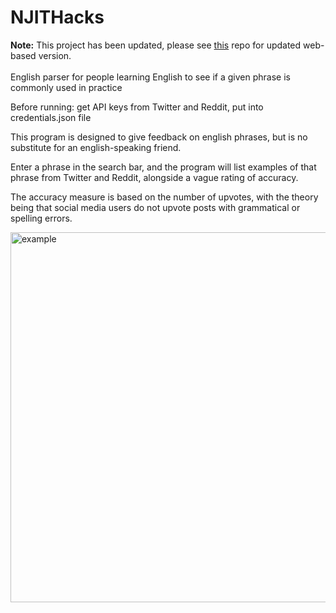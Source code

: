 # NJITHacks

<b>Note:</b> This project has been updated, please see <a href="https://github.com/pl464/is-it-native">this</a> repo for updated web-based version.<br/><br/>
English parser for people learning English to see if a given phrase is commonly used in practice

Before running: get API keys from Twitter and Reddit, put into credentials.json file

This program is designed to give feedback on english phrases, but is no substitute for an english-speaking friend.


Enter a phrase in the search bar, and the program will list examples of that phrase from Twitter and Reddit, alongside a vague rating of accuracy. 

The accuracy measure is based on the number of upvotes, with the theory being that social media users do not upvote posts with grammatical or spelling errors.

<a data-flickr-embed="true" data-context="true" href="https://www.flickr.com/photos/188824566@N02/49989997321/in/dateposted-public/" title="example"><img src="https://live.staticflickr.com/65535/49989997321_b7dcb4be4b_z.jpg" width="640" height="592" alt="example"></a>


